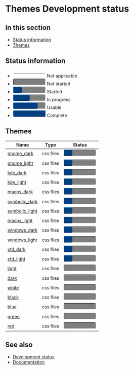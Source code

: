 # Themes Development status

## In this section

* [Status information](#status-information)
* [Themes](#themes)

## Status information

* ![progress](/pictures/progress_ina.png) Not applicable
* ![progress](/pictures/progress0.png) Not started
* ![progress](/pictures/progress25.png) Started
* ![progress](/pictures/progress50.png) In progress
* ![progress](/pictures/progress75.png) Usable
* ![progress](/pictures/progress100.png) Complete

## Themes

| Name                                                                                   | Type      | Status                                 |
| -------------------------------------------------------------------------------------- | --------- | -------------------------------------- |
| [gnome_dark](https://github.com/gammasoft71/xtd/tree/master/themes/gnome_dark)         | css files | ![progress](/pictures/progress25.png)  |
| [gnome_light](https://github.com/gammasoft71/xtd/tree/master/themes/gnome_light)       | css files | ![progress](/pictures/progress25.png)  |
| [kde_dark](https://github.com/gammasoft71/xtd/tree/master/themes/kde_dark)             | css files | ![progress](/pictures/progress25.png)  |
| [kde_light](https://github.com/gammasoft71/xtd/tree/master/themes/kde_light)           | css files | ![progress](/pictures/progress25.png)  |
| [macos_dark](https://github.com/gammasoft71/xtd/tree/master/themes/macos_dark)         | css files | ![progress](/pictures/progress25.png)  |
| [symbolic_dark](https://github.com/gammasoft71/xtd/tree/master/themes/symbolic_dark)   | css files | ![progress](/pictures/progress25.png)  |
| [symbolic_light](https://github.com/gammasoft71/xtd/tree/master/themes/symbolic_light) | css files | ![progress](/pictures/progress25.png)  |
| [macos_light](https://github.com/gammasoft71/xtd/tree/master/themes/macos_light)       | css files | ![progress](/pictures/progress25.png)  |
| [windows_dark](https://github.com/gammasoft71/xtd/tree/master/themes/windows_dark)     | css files | ![progress](/pictures/progress25.png)  |
| [windows_light](https://github.com/gammasoft71/xtd/tree/master/themes/windows_light)   | css files | ![progress](/pictures/progress25.png)  |
| [xtd_dark](https://github.com/gammasoft71/xtd/tree/master/themes/xtd_dark)             | css files | ![progress](/pictures/progress25.png)  |
| [xtd_light](https://github.com/gammasoft71/xtd/tree/master/themes/xtd_light)           | css files | ![progress](/pictures/progress25.png)  |
| [light](https://github.com/gammasoft71/xtd/tree/master/themes/light)                   | css files | ![progress](/pictures/progress0.png)   |
| [dark](https://github.com/gammasoft71/xtd/tree/master/themes/dark)                     | css files | ![progress](/pictures/progress0.png)   |
| [white](https://github.com/gammasoft71/xtd/tree/master/themes/white)                   | css files | ![progress](/pictures/progress0.png)   |
| [black](https://github.com/gammasoft71/xtd/tree/master/themes/black)                   | css files | ![progress](/pictures/progress0.png)   |
| [blue](https://github.com/gammasoft71/xtd/tree/master/themes/blue)                     | css files | ![progress](/pictures/progress0.png)   |
| [green](https://github.com/gammasoft71/xtd/tree/master/themes/green)                   | css files | ![progress](/pictures/progress0.png)   |
| [red](https://github.com/gammasoft71/xtd/tree/master/themes/red)                       | css files | ![progress](/pictures/progress0.png)   |

## See also

* [Development status](/docs/documentation/Development%20status)
* [Documentation](/docs/documentation)
